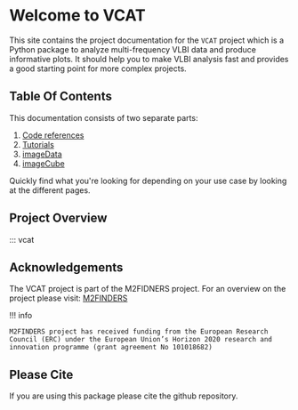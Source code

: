 # Welcome to VCAT

This site contains the project documentation for the `VCAT` project which
is a Python package to analyze multi-frequency VLBI data and produce informative plots.
It should help you to make VLBI analysis fast and provides a good starting
point for more complex projects.

## Table Of Contents

This documentation consists of two separate parts:

1. [Code references](references.md)
2. [Tutorials](tutorials.md)
3. [imageData](imagedata.md)
4. [imageCube](imagecube.md)

Quickly find what you're looking for depending on
your use case by looking at the different pages.

## Project Overview

::: vcat

## Acknowledgements

The VCAT project is part of the M2FIDNERS project. For an overview on the project please visit:
<a href="https://www.mpifr-bonn.mpg.de/m2finders" target="_blank">M2FINDERS</a>

!!! info

    M2FINDERS project has received funding from the European Research Council (ERC) under the European Union’s Horizon 2020 research and innovation programme (grant agreement No 101018682)

## Please Cite

If you are using this package please cite the github repository.

